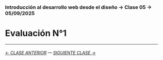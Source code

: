 ### Introducción al desarrollo web desde el diseño → Clase 05 → 05/09/2025 

# Evaluación N°1

- - - - - - - 

###### [← CLASE ANTERIOR](https://github.com/profesorfaco/opr/tree/main/clase-03) — [SIGUIENTE CLASE →](https://github.com/profesorfaco/opr/tree/main/clase-05)
